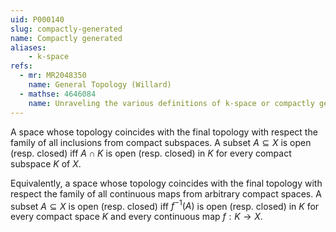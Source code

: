 ```yaml
---
uid: P000140
slug: compactly-generated
name: Compactly generated
aliases:
    - k-space
refs:
  - mr: MR2048350
    name: General Topology (Willard)
  - mathse: 4646084
    name: Unraveling the various definitions of k-space or compactly generated space
---
```


A space whose topology coincides with the final topology with respect the family of all inclusions from compact subspaces.  A subset $A\subseteq X$ is open (resp. closed) iff $A\cap K$ is open (resp. closed) in $K$ for every compact subspace $K$ of $X$.

Equivalently, a space whose topology coincides with the final topology with respect the family of all continuous maps from arbitrary compact spaces.  A subset $A\subseteq X$ is open (resp. closed) iff $f^{-1}(A)$ is open (resp. closed) in $K$ for every compact space $K$ and every continuous map $f:K\to X$.
